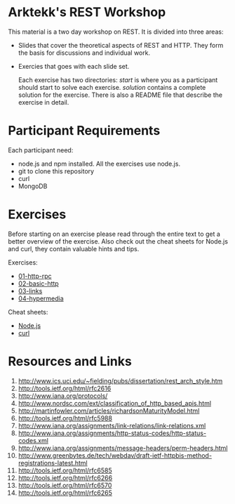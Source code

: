 Arktekk's REST Workshop
=======================

This material is a two day workshop on REST. It is divided into three areas:

* Slides that cover the theoretical aspects of REST and HTTP. They
  form the basis for discussions and individual work.
* Exercies that goes with each slide set.

  Each exercise has two directories: _start_ is where you as a
  participant should start to solve each exercise. _solution_ contains
  a complete solution for the exercise. There is also a README file
  that describe the exercise in detail.

Participant Requirements
========================

Each participant need:

* node.js and npm installed. All the exercises use node.js.
* git to clone this repository
* curl
* MongoDB

Exercises
=========

Before starting on an exercise please read through the entire text to
get a better overview of the exercise. Also check out the cheat sheets
for Node.js and curl, they contain valuable hints and tips.

Exercises:

 * [01-http-rpc](exercises/01-http-rpc/README.md)
 * [02-basic-http](./exercises/02-basic-http)
 * [03-links](./exercises/03-links)
 * [04-hypermedia](./exercises/04-hypermedia)

Cheat sheets:

 * [Node.js](node-cheat-sheet.md)
 * [curl](curl-cheat-sheet.md)

Resources and Links
===================

1. <http://www.ics.uci.edu/~fielding/pubs/dissertation/rest_arch_style.htm>
1. <http://tools.ietf.org/html/rfc2616>
1. <http://www.iana.org/protocols/>
1. <http://www.nordsc.com/ext/classification_of_http_based_apis.html>
1. <http://martinfowler.com/articles/richardsonMaturityModel.html>
1. <http://tools.ietf.org/html/rfc5988>
1. <http://www.iana.org/assignments/link-relations/link-relations.xml>
1. <http://www.iana.org/assignments/http-status-codes/http-status-codes.xml>
1. <http://www.iana.org/assignments/message-headers/perm-headers.html>
1. <http://www.greenbytes.de/tech/webdav/draft-ietf-httpbis-method-registrations-latest.html>
1. <http://tools.ietf.org/html/rfc6585>
1. <http://tools.ietf.org/html/rfc6266>
1. <http://tools.ietf.org/html/rfc6570>
1. <http://tools.ietf.org/html/rfc6265>

